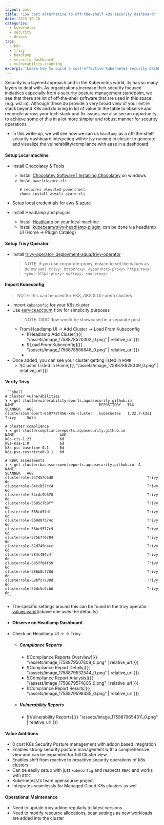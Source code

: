 ```yaml
---
layout: post
title: "Low cost alternative to off-the-shelf k8s security dashboard"
date: 2025-10-10
categories: 
  - kubernetes
  - security
  - devops
tags: 
  - k8s
  - trivy
  - headlamp
  - security-dashboard
  - vulnerability-scanning
excerpt: "Learn how to build a cost-effective Kubernetes security dashboard using Headlamp and Trivy as an alternative to expensive off-the-shelf solutions."
---
```

Security is a layered approach and in the Kubernetes world, its has so many layers to deal with. As organizations increase their security focused initiatives especially from a security posture management standpoint, we see that there are lot of off-the-shell software that are used in this space. (e.g. wiz.io). Although these do provide a very broad view of your entire stack beyond K8s and do bring in lot of value to the table to observe and reconcile across your tech stack and fix issues, we also see an opportunity to achieve some of this in a lot more simpler and robust manner for security operations
- In this write-up, we will see how we can us `headlamp` as a off-the-shelf security dashboard integrating with`trivy` running in cluster to generate and visualize the vulnerability/compliance with ease in a dashboard

#### Setup Local machine
- Install Chocolatey & Tools
	- Install [Chocolatey Software | Installing Chocolatey](https://chocolatey.org/install) on windows
	- Install `awscli`/`azure-cli`
		```shell
		# requires elevated powershell 
		choco install awscli azure-cli
		```
- Setup local credentials for [aws](https://docs.aws.amazon.com/cli/latest/userguide/getting-started-quickstart.html) & [azure](https://learn.microsoft.com/en-us/cli/azure/authenticate-azure-cli?view=azure-cli-latest)

- Install Headlamp and plugins
	- Install [Headlamp](https://headlamp.dev/) on your local machine
	- Install [kubebeam/trivy-headlamp-plugin](https://github.com/kubebeam/trivy-headlamp-plugin), can be done via headlamp UI (Home -> Plugin Catalog)

#### Setup Trivy Operator
- Install [trivy-operator· deployment-aqua/trivy-operator](https://artifacthub.io/packages/helm/trivy-operator/trivy-operator)
	> NOTE: if you use corporate-proxy, ensure to set the values as below
		```yaml
		trivy:
			httpProxy: <your-http-proxy>
			httpsProxy: <your-https-proxy>
			noProxy: <no-proxy>
		```

#### Import Kubeconfig
> NOTE: this can be used for EKS, AKS & On-prem clusters

- Import `kubeconfig` for your K8s cluster
- Use [serviceaccount](https://headlamp.dev/docs/latest/installation/#create-a-service-account-token) flow for simplicity purposes
	> NOTE: OIDC flow would be showcased in a separate post  
	- From Headlamp UI -> Add Cluster -> Load From Kubeconfig
		- ![Headlamp Add Cluster]({{ "/assets/image_1758878520002_0.png" | relative_url }})
		- ![Load From Kubeconfig]({{ "/assets/image_1758878566648_0.png" | relative_url }})
		-
- Once added, you can see your cluster getting listed in `HOME`
	- ![Cluster Listed in Home]({{ "/assets/image_1758878628349_0.png" | relative_url }})

#### Verify Trivy
	```shell
	# cluster vulnerabilities
	❯ k get clustervulnerabilityreports.aquasecurity.github.io
	NAME                                       REPOSITORY   TAG           SCANNER   AGE
	clustersbomreport-6597787456-k8s-cluster   kubernetes   1.32.7-k3s1   Trivy     5d5h
	
	# cluster compliance
	❯ k get clustercompliancereports.aquasecurity.github.io
	NAME                     AGE
	k8s-cis-1.23             6d
	k8s-nsa-1.0              6d
	k8s-pss-baseline-0.1     6d
	k8s-pss-restricted-0.1   6d
	
	# RBAC assessments
	❯ k get clusterrbacassessmentreports.aquasecurity.github.io -A
	NAME                                                             SCANNER   AGE
	clusterrole-547457d6d8                                           Trivy     6d
	clusterrole-54ccb57cc4                                           Trivy     6d
	clusterrole-54cdc9b678                                           Trivy     6d
	clusterrole-5585c7b9ff                                           Trivy     6d
	clusterrole-565cd5fdf                                            Trivy     6d
	clusterrole-569d87574c                                           Trivy     6d
	clusterrole-56bc9577c9                                           Trivy     6d
	clusterrole-575b7f6784                                           Trivy     6d
	clusterrole-57d745d4cc                                           Trivy     6d
	clusterrole-584c484c4f                                           Trivy     6d
	clusterrole-5857f84f59                                           Trivy     6d
	clusterrole-586b8c778d                                           Trivy     6d
	clusterrole-58bfc7788d                                           Trivy     6d
	clusterrole-59dc5c9cb6                                           Trivy     6d
	```
- The specific settings around this can be found in the trivy operator [values.yaml](https://artifacthub.io/packages/helm/trivy-operator/trivy-operator?modal=values&path=operator.vulnerabilityScannerEnabled)](above one uses the defaults)
- #### Observe on Headlamp Dashboard
- Check on Headlamp UI -> <your-cluster> -> Trivy
	- ##### Compliance Reports
		- ![Compliance Reports Overview]({{ "/assets/image_1758879507809_0.png" | relative_url }})
		- ![Compliance Report Details]({{ "/assets/image_1758879532544_0.png" | relative_url }})
		- ![Compliance Report Analysis]({{ "/assets/image_1758879574806_0.png" | relative_url }})
		- ![Compliance Report Results]({{ "/assets/image_1758879598485_0.png" | relative_url }})
	- ##### Vulnerability Reports
		- ![Vulnerability Reports]({{ "/assets/image_1758879654311_0.png" | relative_url }})
		
#### Value Additions
- 0 cost K8s Security Posture management with addon based integration
- Enables strong security posture management with a comprehensive view and can be expanded for full Cluster view
- Enables shift from reactive to proactive security operations of k8s clusters
- Can be easily setup with just `kubeconfig` and respects `RBAC` and works with `OIDC`
- Kubernetes`SIG` team opensource project
- Integrates seamlessly for Managed Cloud K8s clusters as well

#### Operational Maintenance
- Need to update trivy addon regularly to latest versions
- Need to modify resource allocations, scan settings as new workloads are added into the cluster
